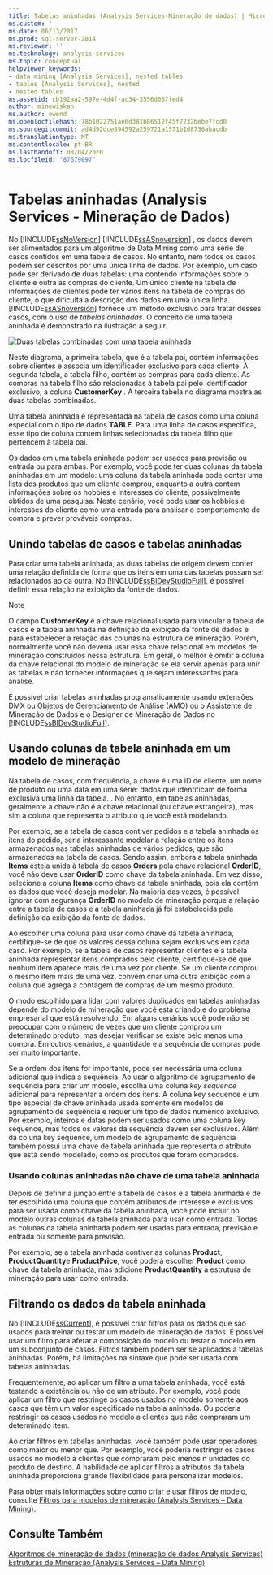 ```yaml
---
title: Tabelas aninhadas (Analysis Services-Mineração de dados) | Microsoft Docs
ms.custom: ''
ms.date: 06/13/2017
ms.prod: sql-server-2014
ms.reviewer: ''
ms.technology: analysis-services
ms.topic: conceptual
helpviewer_keywords:
- data mining [Analysis Services], nested tables
- tables [Analysis Services], nested
- nested tables
ms.assetid: cb192aa2-597e-4d4f-ac34-3556d037fed4
author: minewiskan
ms.author: owend
ms.openlocfilehash: 78b1022751ae6d381b86512f45f7232bebe7fcd0
ms.sourcegitcommit: ad4d92dce894592a259721a1571b1d8736abacdb
ms.translationtype: MT
ms.contentlocale: pt-BR
ms.lasthandoff: 08/04/2020
ms.locfileid: "87679097"
---
```

# <a name="nested-tables-analysis-services---data-mining"></a>Tabelas aninhadas (Analysis Services - Mineração de Dados)
  No [!INCLUDE[ssNoVersion](../../includes/ssnoversion-md.md)] [!INCLUDE[ssASnoversion](../../includes/ssasnoversion-md.md)] , os dados devem ser alimentados para um algoritmo de Data Mining como uma série de casos contidos em uma tabela de casos. No entanto, nem todos os casos podem ser descritos por uma única linha de dados. Por exemplo, um caso pode ser derivado de duas tabelas: uma contendo informações sobre o cliente e outra as compras do cliente. Um único cliente na tabela de informações de clientes pode ter vários itens na tabela de compras do cliente, o que dificulta a descrição dos dados em uma única linha. [!INCLUDE[ssASnoversion](../../includes/ssasnoversion-md.md)] fornece um método exclusivo para tratar desses casos, com o uso de *tabelas aninhadas*. O conceito de uma tabela aninhada é demonstrado na ilustração a seguir.  
  
 ![Duas tabelas combinadas com uma tabela aninhada](../media/nested-tables.gif "Duas tabelas combinadas com uma tabela aninhada")  
  
 Neste diagrama, a primeira tabela, que é a tabela pai, contém informações sobre clientes e associa um identificador exclusivo para cada cliente. A segunda tabela, a tabela filho, contém as compras para cada cliente. As compras na tabela filho são relacionadas à tabela pai pelo identificador exclusivo, a coluna **CustomerKey** . A terceira tabela no diagrama mostra as duas tabelas combinadas.  
  
 Uma tabela aninhada é representada na tabela de casos como uma coluna especial com o tipo de dados **TABLE**. Para uma linha de casos específica, esse tipo de coluna contém linhas selecionadas da tabela filho que pertencem à tabela pai.  
  
 Os dados em uma tabela aninhada podem ser usados para previsão ou entrada ou para ambas. Por exemplo, você pode ter duas colunas da tabela aninhadas em um modelo: uma coluna da tabela aninhada pode conter uma lista dos produtos que um cliente comprou, enquanto a outra contém informações sobre os hobbies e interesses do cliente, possivelmente obtidos de uma pesquisa. Neste cenário, você pode usar os hobbies e interesses do cliente como uma entrada para analisar o comportamento de compra e prever prováveis compras.  
  
## <a name="joining-case-tables-and-nested-tables"></a>Unindo tabelas de casos e tabelas aninhadas  
 Para criar uma tabela aninhada, as duas tabelas de origem devem conter uma relação definida de forma que os itens em uma das tabelas possam ser relacionados ao da outra. No [!INCLUDE[ssBIDevStudioFull](../../includes/ssbidevstudiofull-md.md)], é possível definir essa relação na exibição da fonte de dados.  
  
> [!NOTE]  
>  O campo **CustomerKey** é a chave relacional usada para vincular a tabela de casos e a tabela aninhada na definição da exibição da fonte de dados e para estabelecer a relação das colunas na estrutura de mineração. Porém, normalmente você não deveria usar essa chave relacional em modelos de mineração construídos nessa estrutura. Em geral, o melhor é omitir a coluna da chave relacional do modelo de mineração se ela servir apenas para unir as tabelas e não fornecer informações que sejam interessantes para análise.  
  
 É possível criar tabelas aninhadas programaticamente usando extensões DMX ou Objetos de Gerenciamento de Análise (AMO) ou o Assistente de Mineração de Dados e o Designer de Mineração de Dados no [!INCLUDE[ssBIDevStudioFull](../../includes/ssbidevstudiofull-md.md)].  
  
## <a name="using-nested-table-columns-in-a-mining-model"></a>Usando colunas da tabela aninhada em um modelo de mineração  
 Na tabela de casos, com frequência, a chave é uma ID de cliente, um nome de produto ou uma data em uma série: dados que identificam de forma exclusiva uma linha da tabela. . No entanto, em tabelas aninhadas, geralmente a chave não é a chave relacional (ou chave estrangeira), mas sim a coluna que representa o atributo que você está modelando.  
  
 Por exemplo, se a tabela de casos contiver pedidos e a tabela aninhada os itens do pedido, seria interessante modelar a relação entre os itens armazenados nas tabelas aninhadas de vários pedidos, que são armazenados na tabela de casos. Sendo assim, embora a tabela aninhada **Items** esteja unida à tabela de casos **Orders** pela chave relacional **OrderID**, você não deve usar **OrderID** como chave da tabela aninhada. Em vez disso, selecione a coluna **Items** como chave da tabela aninhada, pois ela contém os dados que você deseja modelar. Na maioria das vezes, é possível ignorar com segurança **OrderID** no modelo de mineração porque a relação entre a tabela de casos e a tabela aninhada já foi estabelecida pela definição da exibição da fonte de dados.  
  
 Ao escolher uma coluna para usar como chave da tabela aninhada, certifique-se de que os valores dessa coluna sejam exclusivos em cada caso. Por exemplo, se a tabela de casos representar clientes e a tabela aninhada representar itens comprados pelo cliente, certifique-se de que nenhum item aparece mais de uma vez por cliente. Se um cliente comprou o mesmo item mais de uma vez, convém criar uma outra exibição com a coluna que agrega a contagem de compras de um mesmo produto.  
  
 O modo escolhido para lidar com valores duplicados em tabelas aninhadas depende do modelo de mineração que você está criando e do problema empresarial que está resolvendo. Em alguns cenários você pode não se preocupar com o número de vezes que um cliente comprou um determinado produto, mas desejar verificar se existe pelo menos uma compra. Em outros cenários, a quantidade e a sequência de compras pode ser muito importante.  
  
 Se a ordem dos itens for importante, pode ser necessária uma coluna adicional que indica a sequência. Ao usar o algoritmo de agrupamento de sequência para criar um modelo, escolha uma coluna *key sequence* adicional para representar a ordem dos itens. A coluna key sequence é um tipo especial de chave aninhada usada somente em modelos de agrupamento de sequência e requer um tipo de dados numérico exclusivo. Por exemplo, inteiros e datas podem ser usados como uma coluna key sequence, mas todos os valores da sequência devem ser exclusivos. Além da coluna key sequence, um modelo de agrupamento de sequência também possui uma chave de tabela aninhada que representa o atributo que está sendo modelado, como os produtos que foram comprados.  
  
### <a name="using-non-key-nested-columns-from-a-nested-table"></a>Usando colunas aninhadas não chave de uma tabela aninhada  
 Depois de definir a junção entre a tabela de casos e a tabela aninhada e de ter escolhido uma coluna que contém atributos de interesse e exclusivos para ser usada como chave da tabela aninhada, você pode incluir no modelo outras colunas da tabela aninhada para usar como entrada. Todas as colunas da tabela aninhada podem ser usadas para entrada, previsão e entrada ou somente para previsão.  
  
 Por exemplo, se a tabela aninhada contiver as colunas **Product**, **ProductQuantity**e **ProductPrice**, você poderá escolher **Product** como chave da tabela aninhada, mas adicione **ProductQuantity** à estrutura de mineração para usar como entrada.  
  
## <a name="filtering-nested-table-data"></a>Filtrando os dados da tabela aninhada  
 No [!INCLUDE[ssCurrent](../../includes/sscurrent-md.md)], é possível criar filtros para os dados que são usados para treinar ou testar um modelo de mineração de dados. É possível usar um filtro para afetar a composição do modelo ou testar o modelo em um subconjunto de casos. Filtros também podem ser se aplicados a tabelas aninhadas. Porém, há limitações na sintaxe que pode ser usada com tabelas aninhadas.  
  
 Frequentemente, ao aplicar um filtro a uma tabela aninhada, você está testando a existência ou não de um atributo. Por exemplo, você pode aplicar um filtro que restringe os casos usados no modelo somente aos casos que têm um valor especificado na tabela aninhada. Ou poderia restringir os casos usados no modelo a clientes que não compraram um determinado item.  
  
 Ao criar filtros em tabelas aninhadas, você também pode usar operadores, como maior ou menor que. Por exemplo, você poderia restringir os casos usados no modelo a clientes que compraram pelo menos n unidades do produto de destino. A habilidade de aplicar filtros a atributos da tabela aninhada proporciona grande flexibilidade para personalizar modelos.  
  
 Para obter mais informações sobre como criar e usar filtros de modelo, consulte [Filtros para modelos de mineração &#40;Analysis Services – Data Mining&#41;](mining-models-analysis-services-data-mining.md).  
  
## <a name="see-also"></a>Consulte Também  
 [Algoritmos de mineração de dados &#40;mineração de dados Analysis Services&#41;](data-mining-algorithms-analysis-services-data-mining.md)   
 [Estruturas de Mineração &#40;Analysis Services – Data Mining&#41;](mining-structures-analysis-services-data-mining.md)  
  
  
